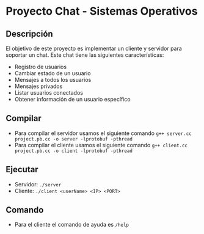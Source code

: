 # Proyecto Chat - Sistemas Operativos


## Descripción
El objetivo de este proyecto es implementar un cliente y servidor para soportar un chat. Este chat tiene las siguientes características:
- Registro de usuarios
- Cambiar estado de un usuario
- Mensajes a todos los usuarios
- Mensajes privados
- Listar usuarios conectados
- Obtener información de un usuario específico

## Compilar
- Para compilar el servidor usamos el siguiente comando `g++ server.cc project.pb.cc -o server -lprotobuf -pthread`
- Para compilar el cliente usamos el siguiente comando `g++ client.cc project.pb.cc -o client -lprotobuf -pthread`

## Ejecutar
- Servidor: `./server`
- Cliente: `./client <userName> <IP> <PORT>`

## Comando
- Para el cliente el comando de ayuda es `/help`
